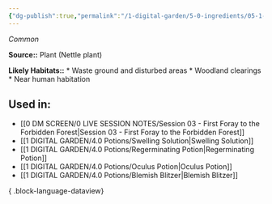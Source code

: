 ```yaml
---
{"dg-publish":true,"permalink":"/1-digital-garden/5-0-ingredients/05-1-plants/nettles-bundle-of/","tags":["ingredient","common"]}
---
```


*Common*

**Source::** Plant (Nettle plant)

**Likely Habitats::** * Waste ground and disturbed areas * Woodland clearings * Near human habitation

## Used in:

- [[0 DM SCREEN/0 LIVE SESSION NOTES/Session 03 - First Foray to the Forbidden Forest\|Session 03 - First Foray to the Forbidden Forest]]
- [[1 DIGITAL GARDEN/4.0 Potions/Swelling Solution\|Swelling Solution]]
- [[1 DIGITAL GARDEN/4.0 Potions/Regerminating Potion\|Regerminating Potion]]
- [[1 DIGITAL GARDEN/4.0 Potions/Oculus Potion\|Oculus Potion]]
- [[1 DIGITAL GARDEN/4.0 Potions/Blemish Blitzer\|Blemish Blitzer]]

{ .block-language-dataview}

